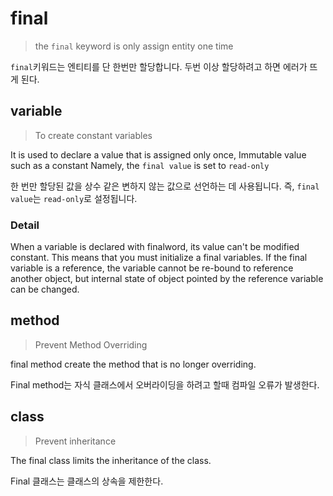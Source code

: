 # final

> the `final` keyword is only assign entity one time

`final`키워드는 엔티티를 단 한번만 할당합니다. 두번 이상 할당하려고 하면 에러가 뜨게 된다.

## variable

> To create constant variables

It is used to declare a value that is assigned only once, Immutable value such as a constant
Namely, the `final value` is set to `read-only`

한 번만 할당된 값을 상수 같은 변하지 않는 값으로 선언하는 데 사용됩니다.
즉, `final value`는 `read-only`로 설정됩니다.

### Detail

When a variable is declared with finalword, its value can't be modified constant. This means that you must initialize a final variables. If the final variable is a reference, the variable cannot be re-bound to reference another object, but internal state of object pointed by the reference variable can be changed.

## method

> Prevent Method Overriding

final method create the method that is no longer overriding.

Final method는 자식 클래스에서 오버라이딩을 하려고 할때 컴파일 오류가 발생한다.

## class

> Prevent inheritance

The final class limits the inheritance of the class.

Final 클래스는 클래스의 상속을 제한한다.


